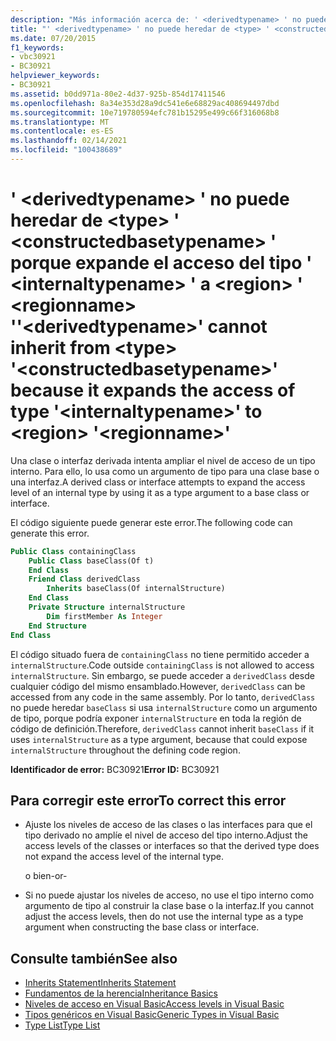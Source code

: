 ```yaml
---
description: "Más información acerca de: ' <derivedtypename> ' no puede heredar de <type> ' <constructedbasetypename> ' porque expande el acceso del tipo ' <internaltypename> ' a <region> ' <regionname> '"
title: "' <derivedtypename> ' no puede heredar de <type> ' <constructedbasetypename> ' porque expande el acceso del tipo ' <internaltypename> ' a <region> ' <regionname> '"
ms.date: 07/20/2015
f1_keywords:
- vbc30921
- BC30921
helpviewer_keywords:
- BC30921
ms.assetid: b0dd971a-80e2-4d37-925b-854d17411546
ms.openlocfilehash: 8a34e353d28a9dc541e6e68829ac408694497dbd
ms.sourcegitcommit: 10e719780594efc781b15295e499c66f316068b8
ms.translationtype: MT
ms.contentlocale: es-ES
ms.lasthandoff: 02/14/2021
ms.locfileid: "100438689"
---
```

# <a name="derivedtypename-cannot-inherit-from-type-constructedbasetypename-because-it-expands-the-access-of-type-internaltypename-to-region-regionname"></a><span data-ttu-id="ed78c-103">' \<derivedtypename> ' no puede heredar de \<type> ' \<constructedbasetypename> ' porque expande el acceso del tipo ' \<internaltypename> ' a \<region> ' \<regionname> '</span><span class="sxs-lookup"><span data-stu-id="ed78c-103">'\<derivedtypename>' cannot inherit from \<type> '\<constructedbasetypename>' because it expands the access of type '\<internaltypename>' to \<region> '\<regionname>'</span></span>

<span data-ttu-id="ed78c-104">Una clase o interfaz derivada intenta ampliar el nivel de acceso de un tipo interno. Para ello, lo usa como un argumento de tipo para una clase base o una interfaz.</span><span class="sxs-lookup"><span data-stu-id="ed78c-104">A derived class or interface attempts to expand the access level of an internal type by using it as a type argument to a base class or interface.</span></span>  
  
 <span data-ttu-id="ed78c-105">El código siguiente puede generar este error.</span><span class="sxs-lookup"><span data-stu-id="ed78c-105">The following code can generate this error.</span></span>  
  
```vb  
Public Class containingClass  
    Public Class baseClass(Of t)  
    End Class  
    Friend Class derivedClass  
        Inherits baseClass(Of internalStructure)  
    End Class  
    Private Structure internalStructure  
        Dim firstMember As Integer  
    End Structure  
End Class  
```  
  
 <span data-ttu-id="ed78c-106">El código situado fuera de `containingClass` no tiene permitido acceder a `internalStructure`.</span><span class="sxs-lookup"><span data-stu-id="ed78c-106">Code outside `containingClass` is not allowed to access `internalStructure`.</span></span> <span data-ttu-id="ed78c-107">Sin embargo, se puede acceder a `derivedClass` desde cualquier código del mismo ensamblado.</span><span class="sxs-lookup"><span data-stu-id="ed78c-107">However, `derivedClass` can be accessed from any code in the same assembly.</span></span> <span data-ttu-id="ed78c-108">Por lo tanto, `derivedClass` no puede heredar `baseClass` si usa `internalStructure` como un argumento de tipo, porque podría exponer `internalStructure` en toda la región de código de definición.</span><span class="sxs-lookup"><span data-stu-id="ed78c-108">Therefore, `derivedClass` cannot inherit `baseClass` if it uses `internalStructure` as a type argument, because that could expose `internalStructure` throughout the defining code region.</span></span>  
  
 <span data-ttu-id="ed78c-109">**Identificador de error:** BC30921</span><span class="sxs-lookup"><span data-stu-id="ed78c-109">**Error ID:** BC30921</span></span>  
  
## <a name="to-correct-this-error"></a><span data-ttu-id="ed78c-110">Para corregir este error</span><span class="sxs-lookup"><span data-stu-id="ed78c-110">To correct this error</span></span>  
  
- <span data-ttu-id="ed78c-111">Ajuste los niveles de acceso de las clases o las interfaces para que el tipo derivado no amplíe el nivel de acceso del tipo interno.</span><span class="sxs-lookup"><span data-stu-id="ed78c-111">Adjust the access levels of the classes or interfaces so that the derived type does not expand the access level of the internal type.</span></span>  
  
     <span data-ttu-id="ed78c-112">o bien</span><span class="sxs-lookup"><span data-stu-id="ed78c-112">-or-</span></span>  
  
- <span data-ttu-id="ed78c-113">Si no puede ajustar los niveles de acceso, no use el tipo interno como argumento de tipo al construir la clase base o la interfaz.</span><span class="sxs-lookup"><span data-stu-id="ed78c-113">If you cannot adjust the access levels, then do not use the internal type as a type argument when constructing the base class or interface.</span></span>  
  
## <a name="see-also"></a><span data-ttu-id="ed78c-114">Consulte también</span><span class="sxs-lookup"><span data-stu-id="ed78c-114">See also</span></span>

- [<span data-ttu-id="ed78c-115">Inherits Statement</span><span class="sxs-lookup"><span data-stu-id="ed78c-115">Inherits Statement</span></span>](../language-reference/statements/inherits-statement.md)
- [<span data-ttu-id="ed78c-116">Fundamentos de la herencia</span><span class="sxs-lookup"><span data-stu-id="ed78c-116">Inheritance Basics</span></span>](../programming-guide/language-features/objects-and-classes/inheritance-basics.md)
- [<span data-ttu-id="ed78c-117">Niveles de acceso en Visual Basic</span><span class="sxs-lookup"><span data-stu-id="ed78c-117">Access levels in Visual Basic</span></span>](../programming-guide/language-features/declared-elements/access-levels.md)
- [<span data-ttu-id="ed78c-118">Tipos genéricos en Visual Basic</span><span class="sxs-lookup"><span data-stu-id="ed78c-118">Generic Types in Visual Basic</span></span>](../programming-guide/language-features/data-types/generic-types.md)
- [<span data-ttu-id="ed78c-119">Type List</span><span class="sxs-lookup"><span data-stu-id="ed78c-119">Type List</span></span>](../language-reference/statements/type-list.md)
